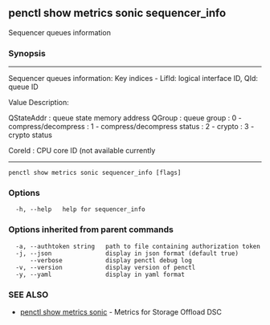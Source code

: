 ## penctl show metrics sonic sequencer_info

Sequencer queues information

### Synopsis



---------------------------------
 Sequencer queues information:
 Key indices - LifId: logical interface ID, QId: queue ID


Value Description:


QStateAddr	: queue state memory address
QGroup	: queue group
           : 0 - compress/decompress
           : 1 - compress/decompress status
           : 2 - crypto
           : 3 - crypto status

CoreId	: CPU core ID (not available currently

---------------------------------


```
penctl show metrics sonic sequencer_info [flags]
```

### Options

```
  -h, --help   help for sequencer_info
```

### Options inherited from parent commands

```
  -a, --authtoken string   path to file containing authorization token
  -j, --json               display in json format (default true)
      --verbose            display penctl debug log
  -v, --version            display version of penctl
  -y, --yaml               display in yaml format
```

### SEE ALSO
* [penctl show metrics sonic](penctl_show_metrics_sonic.md)	 - Metrics for Storage Offload DSC


